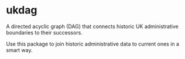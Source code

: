 # ukdag

A directed acyclic graph (DAG) that connects historic UK administrative boundaries to
their successors.

Use this package to join historic administrative data to current ones in a smart way.
